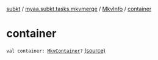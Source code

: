 [subkt](../../index.md) / [myaa.subkt.tasks.mkvmerge](../index.md) / [MkvInfo](index.md) / [container](./container.md)

# container

`val container: `[`MkvContainer`](../-mkv-container/index.md)`?` [(source)](https://github.com/Myaamori/SubKt/blob/master/src/main/kotlin/myaa/subkt/tasks/mkvmerge/mkvmerge.kt#L123)